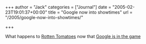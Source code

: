 +++
author = "Jack"
categories = ["Journal"]
date = "2005-02-23T19:01:37+00:00"
title = "Google now into showtimes"
url = "/2005/google-now-into-showtimes/"

+++

What happens to [Rotten Tomatoes][1] now that [Google is in the game][2]

 [1]: http://www.rottentomatoes.com
 [2]: http://www.google.com/search?hl=en&q=movies